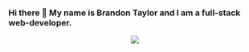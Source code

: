 ### Hi there 👻 My name is Brandon Taylor and I am a full-stack web-developer.

<p align="center">
  <img src="https://github-readme-streak-stats.herokuapp.com/?user=brandontaylor156&theme=monokai&hide_border=false" />
</p>
